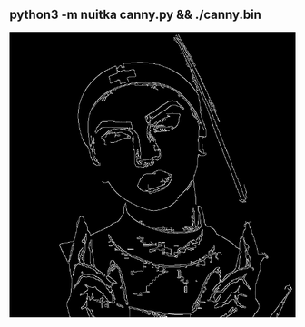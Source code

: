 ## python3 -m nuitka canny.py && ./canny.bin

![](https://raw.githubusercontent.com/tonypithony/OpenCv-Canny-with-Nuitka/main/out-img1.png)
